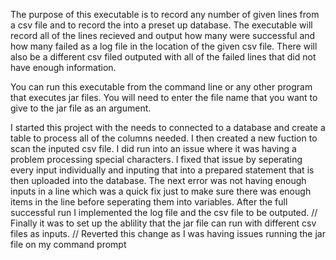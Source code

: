 The purpose of this executable is to record any number of given lines from a csv file and to record the into a preset up database.
The executable will record all of the lines recieved and output how many were successful and how many failed as a log file in the location of the given csv file.
There will also be a different csv filed outputed with all of the failed lines that did not have enough information.

You can run this executable from the command line or any other program that executes jar files.
You will need to enter the file name that you want to give to the jar file as an argument.

I started this project with the needs to connected to a database and create a table to process all of the columns needed.
I then created a new fuction to scan the inputed csv file.
I did run into an issue where it was having a problem processing special characters.
I fixed that issue by seperating every input individually and inputing that into a prepared statement that is then uploaded into the database.
The next error was not having enough inputs in a line which was a quick fix just to make sure there was enough items in the line before seperating them into variables.
After the full successful run I implemented the log file and the csv file to be outputed.
// Finally it was to set up the ablility that the jar file can run with different csv files as inputs. 
// Reverted this change as I was having issues running the jar file on my command prompt
